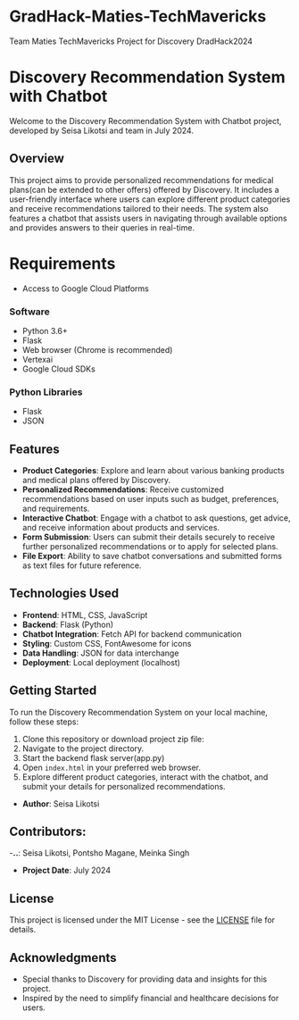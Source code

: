 # GradHack-Maties-TechMavericks

Team Maties TechMavericks Project for Discovery DradHack2024

# Discovery Recommendation System with Chatbot

Welcome to the Discovery Recommendation System with Chatbot project, developed by Seisa Likotsi and team in July 2024.

## Overview

This project aims to provide personalized recommendations for medical plans(can be extended to other offers) offered by Discovery. It includes a user-friendly interface where users can explore different product categories and receive recommendations tailored to their needs. The system also features a chatbot that assists users in navigating through available options and provides answers to their queries in real-time.

# Requirements

- Access to Google Cloud Platforms

### Software

- Python 3.6+
- Flask
- Web browser (Chrome is recommended)
- Vertexai
- Google Cloud SDKs

### Python Libraries

- Flask
- JSON

## Features

- **Product Categories**: Explore and learn about various banking products and medical plans offered by Discovery.
- **Personalized Recommendations**: Receive customized recommendations based on user inputs such as budget, preferences, and requirements.
- **Interactive Chatbot**: Engage with a chatbot to ask questions, get advice, and receive information about products and services.
- **Form Submission**: Users can submit their details securely to receive further personalized recommendations or to apply for selected plans.
- **File Export**: Ability to save chatbot conversations and submitted forms as text files for future reference.

## Technologies Used

- **Frontend**: HTML, CSS, JavaScript
- **Backend**: Flask (Python)
- **Chatbot Integration**: Fetch API for backend communication
- **Styling**: Custom CSS, FontAwesome for icons
- **Data Handling**: JSON for data interchange
- **Deployment**: Local deployment (localhost)

## Getting Started

To run the Discovery Recommendation System on your local machine, follow these steps:

1. Clone this repository or download project zip file:
2. Navigate to the project directory.
3. Start the backend flask server(app.py)
4. Open `index.html` in your preferred web browser.
5. Explore different product categories, interact with the chatbot, and submit your details for personalized recommendations.

- **Author**: Seisa Likotsi

## Contributors:

-**..**: Seisa Likotsi, Pontsho Magane, Meinka Singh

- **Project Date**: July 2024

## License

This project is licensed under the MIT License - see the [LICENSE](LICENSE) file for details.

## Acknowledgments

- Special thanks to Discovery for providing data and insights for this project.
- Inspired by the need to simplify financial and healthcare decisions for users.
